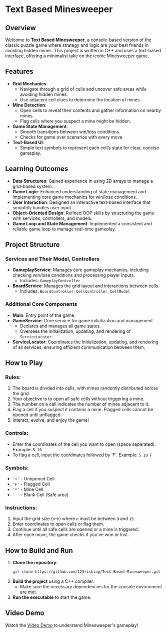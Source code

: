 # Text Based Minesweeper

## Overview
Welcome to **Text Based Minesweeper**, a console-based version of the classic puzzle game where strategy and logic are your best friends in avoiding hidden mines. This project is written in C++ and uses a text-based interface, offering a minimalist take on the iconic Minesweeper game.

## Features
- **Grid Mechanics**: 
  - Navigate through a grid of cells and uncover safe areas while avoiding hidden mines.
  - Use adjacent cell clues to determine the location of mines.
- **Mine Detection**: 
  - Open cells to reveal their contents and gather information on nearby mines.
  - Flag cells where you suspect a mine might be hidden.
- **Game State Management**: 
  - Smooth transitions between win/loss conditions.
  - Checks for game over scenarios with every move.
- **Text-Based UI**: 
  - Simple text symbols to represent each cell’s state for clear, concise gameplay.

## Learning Outcomes

- **Data Structures**: Gained experience in using 2D arrays to manage a grid-based system.
- **Game Logic**: Enhanced understanding of state management and implementing core game mechanics for win/lose conditions.
- **User Interaction**: Designed an interactive text-based interface that smoothly handles user input.
- **Object-Oriented Design**: Refined OOP skills by structuring the game with services, controllers, and models.
- **Game Loop and State Management**: Implemented a consistent and reliable game loop to manage real-time gameplay.

## Project Structure

### Services and Their Model, Controllers

- **GameplayService**: Manages core gameplay mechanics, including checking win/lose conditions and processing player inputs.
  - Includes: `GameplayController`
- **BoardService**: Manages the grid layout and interactions between cells.
  - Includes: `BoardController`, `CellController`, `CellModel`

### Additional Core Components

- **Main**: Entry point of the game.
- **GameService**: Core service for game initialization and management.
  - Declares and manages all game states.
  - Oversees the initialization, updating, and rendering of `ServiceLocator`.
- **ServiceLocator**: Coordinates the initialization, updating, and rendering of all services, ensuring efficient communication between them.

## How to Play

### Rules:
1. The board is divided into cells, with mines randomly distributed across the grid.
2. Your objective is to open all safe cells without triggering a mine.
3. The number on a cell indicates the number of mines adjacent to it.
4. Flag a cell if you suspect it contains a mine. Flagged cells cannot be opened until unflagged.
5. Interact, evolve, and enjoy the game!

### Controls:
- Enter the coordinates of the cell you want to open (space separated).
  Example: `5 10`
- To flag a cell, input the coordinates followed by 'F'.
  Example: `5 10 F`

### Symbols:
- `'+'` - Unopened Cell  
- `'F'` - Flagged Cell  
- `'*'` - Mine Cell  
- `' '` - Blank Cell (Safe area)

### Instructions:
1. Input the grid size (`n*n`) where `n` must be between `9` and `15`.
2. Enter coordinates to open cells or flag them.
3. Continue until all safe cells are opened or a mine is triggered.
4. After each move, the game checks if you've won or lost.

## How to Build and Run

1. **Clone the repository**:
   ```bash
   git clone https://github.com/123rishiag/Text-Based-Minesweeper.git
   ```
2. **Build the project** using a C++ compiler.
   - Make sure the necessary dependencies for the console environment are met.
3. **Run the executable** to start the game.

## Video Demo
Watch the [Video Demo](https://www.loom.com/share/43b98f0a48e34db3b6a647b878c6d77e?sid=dba471ed-1d36-4de1-84f8-2c6a21ffddb0) to understand Minesweeper's gameplay!